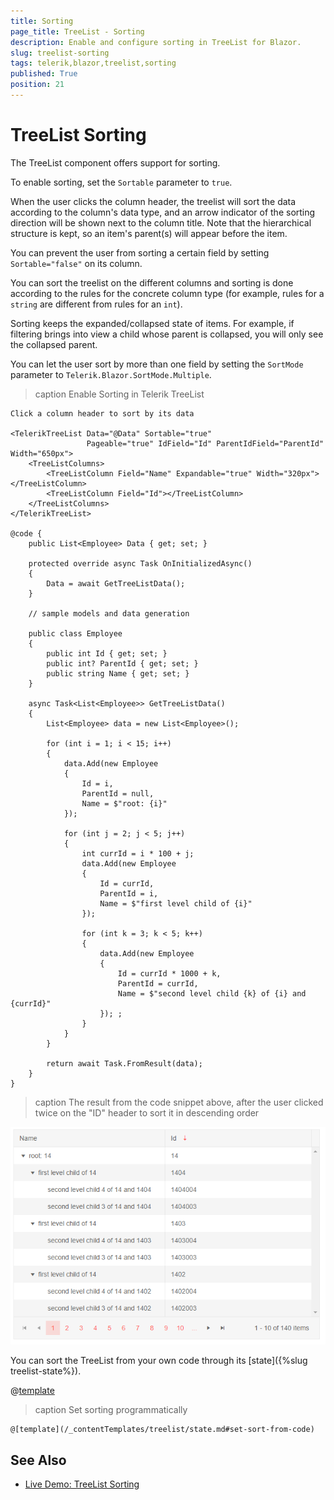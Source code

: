 ```yaml
---
title: Sorting
page_title: TreeList - Sorting
description: Enable and configure sorting in TreeList for Blazor.
slug: treelist-sorting
tags: telerik,blazor,treelist,sorting
published: True
position: 21
---
```


# TreeList Sorting

The TreeList component offers support for sorting.

To enable sorting, set the `Sortable` parameter to `true`.

When the user clicks the column header, the treelist will sort the data according to the column's data type, and an arrow indicator of the sorting direction will be shown next to the column title. Note that the hierarchical structure is kept, so an item's parent(s) will appear before the item.

You can prevent the user from sorting a certain field by setting `Sortable="false"` on its column.

You can sort the treelist on the different columns and sorting is done according to the rules for the concrete column type (for example, rules for a `string` are different from rules for an `int`).

Sorting keeps the expanded/collapsed state of items. For example, if filtering brings into view a child whose parent is collapsed, you will only see the collapsed parent.

You can let the user sort by more than one field by setting the `SortMode` parameter to `Telerik.Blazor.SortMode.Multiple`.

>caption Enable Sorting in Telerik TreeList

````CSHTML
Click a column header to sort by its data

<TelerikTreeList Data="@Data" Sortable="true"
                 Pageable="true" IdField="Id" ParentIdField="ParentId" Width="650px">
    <TreeListColumns>
        <TreeListColumn Field="Name" Expandable="true" Width="320px"></TreeListColumn>
        <TreeListColumn Field="Id"></TreeListColumn>
    </TreeListColumns>
</TelerikTreeList>

@code {
    public List<Employee> Data { get; set; }

    protected override async Task OnInitializedAsync()
    {
        Data = await GetTreeListData();
    }

    // sample models and data generation

    public class Employee
    {
        public int Id { get; set; }
        public int? ParentId { get; set; }
        public string Name { get; set; }
    }

    async Task<List<Employee>> GetTreeListData()
    {
        List<Employee> data = new List<Employee>();

        for (int i = 1; i < 15; i++)
        {
            data.Add(new Employee
            {
                Id = i,
                ParentId = null,
                Name = $"root: {i}"
            });

            for (int j = 2; j < 5; j++)
            {
                int currId = i * 100 + j;
                data.Add(new Employee
                {
                    Id = currId,
                    ParentId = i,
                    Name = $"first level child of {i}"
                });

                for (int k = 3; k < 5; k++)
                {
                    data.Add(new Employee
                    {
                        Id = currId * 1000 + k,
                        ParentId = currId,
                        Name = $"second level child {k} of {i} and {currId}"
                    }); ;
                }
            }
        }

        return await Task.FromResult(data);
    }
}
````

>caption The result from the code snippet above, after the user clicked twice on the "ID" header to sort it in descending order

![](images/basic-sorting.png)

You can sort the TreeList from your own code through its [state]({%slug treelist-state%}).

@[template](/_contentTemplates/treelist/state.md#initial-state)

>caption Set sorting programmatically

````CSHTML
@[template](/_contentTemplates/treelist/state.md#set-sort-from-code)
````



## See Also

  * [Live Demo: TreeList Sorting](https://demos.telerik.com/blazor-ui/treelist/sorting)
   
